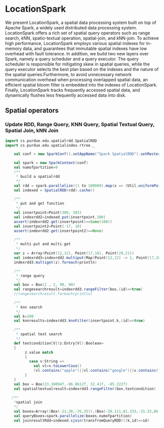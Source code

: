 # LocationSpark

We present LocationSpark, a spatial data processing system built on top of Apache Spark, a widely
used distributed data processing system. LocationSpark offers a rich set of spatial query operators 
such as range search, $k$NN, spatio-textual operation, spatial-join, and $k$NN-join. To achieve high performance, LocationSpark employs various spatial indexes for in-memory data, and guarantees that immutable spatial indexes have low overhead with fault tolerance. In addition, we build two new layers over Spark, namely a query scheduler and a query executor. 
The query scheduler is responsible for mitigating skew in spatial queries, while the query executor selects the best plan 
based on the indexes and the nature of the spatial queries.Furthermore, to avoid unnecessary network communication overhead when processing overlapped spatial data, an efficient spatial bloom filter is embedded into the indexes of LocationSpark. Finally, LocationSpark tracks frequently accessed spatial data, and dynamically flushes less frequently accessed data into disk.

## Spatial operators 
### Update RDD, Range Query, KNN Query, Spatial Textual Query, Spatial Join, kNN Join
```scala
import cs.purdue.edu.spatialrdd.SpatialRDD
import cs.purdue.edu.spatialindex.rtree._

    val conf = new SparkConf().setAppName("Spark SpatialRDD").setMaster("local[2]")

    val spark = new SparkContext(conf)
    val numofpartition=9
    /**
     * build a spatialrdd
     */
    val rdd = spark.parallelize((1 to 100000).map(x => (Util.uniformPoint(1000,1000), x)), numofpartition)
    val indexed = SpatialRDD(rdd).cache()

    /**
     * put and get function
     */
    val insertpoint=Point(300, 383)
    val indexrdd2=indexed.put(insertpoint,100)
    assert(indexrdd2.get(insertpoint)==Some(100))
    val insertpoint2=Point(-17, 18)
    assert(indexrdd2.get(insertpoint2)==None)

    /**
     * multi-put and multi-get
     */
    var z = Array(Point(12,12), Point(17,18), Point(20,21))
    val indexrdd3=indexrdd2.multiput(Map(Point(12,12) -> 1, Point(17,18) -> 12, Point(20,21)->100), SumFunction)
    indexrdd3.multiget(z).foreach(println)

    /**
     * range query
     */
    val box = Box(2 , 2, 90, 90)
    val rangesearchresult=indexrdd3.rangeFilter(box,(id)=>true)
    //rangesearchresult.foreach(println)

    /**
     * knn search
     */
    val k=200
    val knnresults=indexrdd3.knnFilter(insertpoint,k,(id)=>true)

    /**
     * spatial text search
     */
    def textcondition[V](z:Entry[V]):Boolean=
    {
         z.value match
         {
           case v:String =>
             val vl=v.toLowerCase()
             (vl.contains("apple")||vl.contains("google")||v.contains("bad"))
         }
    }
    val box = Box(23.10094f,-86.8612f, 32.41f, -85.222f)
    val spatialtextualresult=indexrdd3.rangeFilter(box,textcondition)
  
   /**
    *spatial join
    */
    val boxes=Array((Box(-21,30,-35,35)),(Box(-28.111,81.333,-31.33,86.333)))
    val queryBoxes=spark.parallelize(boxes,numofpartition)
    val joinresultRdd=indexed.sjoin(transfromQueryRDD)((k,id)=>id)
```
